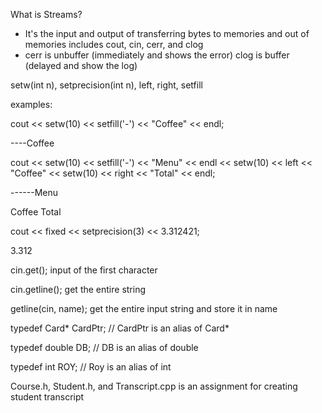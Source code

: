 What is Streams?
- It's the input and output of transferring bytes to memories and out of memories
<iostream> includes cout, cin, cerr, and clog
- cerr is unbuffer (immediately and shows the error) clog is buffer (delayed and show the log)

<iomanip> setw(int n), setprecision(int n), left, right, setfill

examples: 

cout << setw(10) << setfill('-') << "Coffee" << endl;

----Coffee

cout << setw(10) << setfill('-') << "Menu" << endl << setw(10) << left << "Coffee" << setw(10) << right << "Total" << endl;

------Menu

Coffee         Total

cout << fixed << setprecision(3) << 3.312421;    

3.312

cin.get();   input of the first character

cin.getline(); get the entire string

getline(cin, name);  get the entire input string and store it in name

typedef Card* CardPtr; // CardPtr is an alias of Card* 

typedef double DB; // DB is an alias of double

typedef int ROY; // Roy is an alias of int



Course.h, Student.h, and Transcript.cpp is an assignment for creating student transcript
